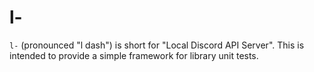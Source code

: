 # l-
`l-` (pronounced "l dash") is short for "Local Discord API Server". This is intended to provide a simple framework for library unit tests.
